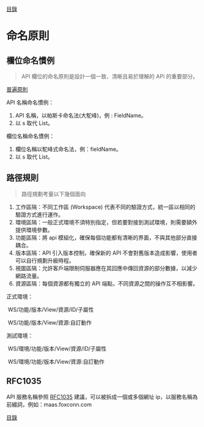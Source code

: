 [目錄](README.md "目錄")

# 命名原則

## 欄位命名慣例

> API 欄位的命名原則是設計一個一致、清晰且易於理解的 API 的重要部分。

[普遍原則](./General_Policy.md)

API 名稱命名慣例：

1. API 名稱，以帕斯卡命名法(大駝峰)，例 : FieldName。
2. 以 s 取代 List。

欄位名稱命名慣例：

1. 欄位名稱以駝峰式命名法，例：fieldName。
2. 以 s 取代 List。

## 路徑規則

> 路徑規劃考量以下幾個面向

1. 工作區隔：不同工作區 (Workspace) 代表不同的驗證方式，統一區以相同的驗證方式進行運作。
2. 環境區隔：一般正式環境不須特別指定，但若要對接到測試環境，則需要額外提供環境參數。
3. 功能區隔：將 api 模組化，確保每個功能都有清晰的界面，不與其他部分直接耦合。
4. 版本區隔：API 引入版本控制，確保新的 API 不會對舊版本造成影響，使用者可以自行規劃升級時程。
5. 視圖區隔：允許客戶端限制伺服器應在其回應中傳回資源的部分數據，以減少網路流量。
6. 資源區隔：每個資源都有獨立的 API 端點，不同資源之間的操作互不相影響。

正式環境：

​ WS/功能/版本/View/資源/ID/子屬性

​ WS/功能/版本/View/資源:自訂動作

測試環境：

​ WS/環境/功能/版本/View/資源/ID/子屬性

​ WS/環境/功能/版本/View/資源:自訂動作

## RFC1035

API 服務名稱參照 [RFC1035]("https://www.rfc-editor.org/rfc/rfc1035.txt") 建議，可以被拆成一個或多個網址 ip，以服務名稱為前綴詞，例如：maas.foxconn.com

[目錄](README.md "目錄")
